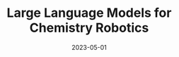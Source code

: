 ---
title: "Large Language Models for Chemistry Robotics"
collection: publications
excerpt: ''
date: 2023-05-01
venue: 'Under Review'
paperurl: 'https://arxiv.org/abs/2212.09672'
imgurl: 'clairify.jpg'
show: true
authors:
  - name: Naruki Yoshikawa
    link: 
  - name: Marta Skreta
    link:
  - name: Kourosh Darvish
    link:
  - name: Sebastian Arellano-Rubach
    link:
  - name: Zhi Ji
    link:
  - name: Lasse Bjørn Kristensen
    link:
  - name: Andrew Zou Li
    link:
  - name: Yuchi Zhao
    link:
  - name: Haoping Xu
    link:
  - name: Artur Kuramshin
    link:
    me: true
  - name: Alán Aspuru-Guzik
    link:
  - name: Animesh Garg
    link:
  - name: Florian Shkurti
    link:
links:
  - name: paper
    link: https://akuramshin.github.io/files/AutonomousRobots_CLAIR.pdf
  - name: project page
    link: https://ac-rad.github.io/clairify/
---
